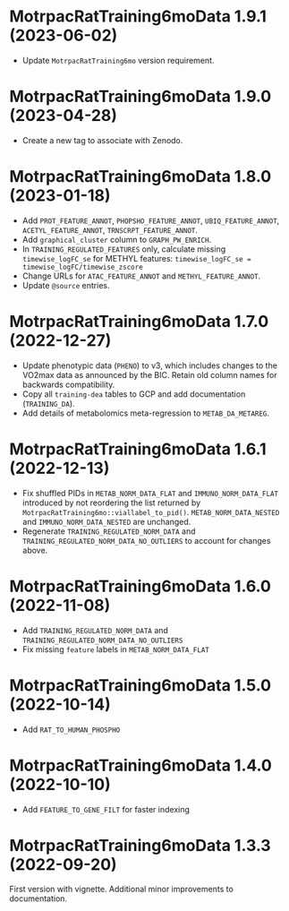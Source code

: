 # MotrpacRatTraining6moData 1.9.1 (2023-06-02)

* Update `MotrpacRatTraining6mo` version requirement.

# MotrpacRatTraining6moData 1.9.0 (2023-04-28)

* Create a new tag to associate with Zenodo.

# MotrpacRatTraining6moData 1.8.0 (2023-01-18)

* Add `PROT_FEATURE_ANNOT`, `PHOPSHO_FEATURE_ANNOT`, `UBIQ_FEATURE_ANNOT`, 
`ACETYL_FEATURE_ANNOT`, `TRNSCRPT_FEATURE_ANNOT`.  
* Add `graphical_cluster` column to `GRAPH_PW_ENRICH`.  
* In `TRAINING_REGULATED_FEATURES` only, calculate missing `timewise_logFC_se` 
for METHYL features: `timewise_logFC_se = timewise_logFC/timewise_zscore`  
* Change URLs for `ATAC_FEATURE_ANNOT` and `METHYL_FEATURE_ANNOT`.  
* Update `@source` entries.  

# MotrpacRatTraining6moData 1.7.0 (2022-12-27)

* Update phenotypic data (`PHENO`) to v3, which includes changes to the VO2max data as announced by the BIC. 
Retain old column names for backwards compatibility.  
* Copy all `training-dea` tables to GCP and add documentation (`TRAINING_DA`).  
* Add details of metabolomics meta-regression to `METAB_DA_METAREG`.  

# MotrpacRatTraining6moData 1.6.1 (2022-12-13)

* Fix shuffled PIDs in `METAB_NORM_DATA_FLAT` and `IMMUNO_NORM_DATA_FLAT` introduced by 
not reordering the list returned by `MotrpacRatTraining6mo::viallabel_to_pid()`. 
`METAB_NORM_DATA_NESTED` and `IMMUNO_NORM_DATA_NESTED` are unchanged. 
* Regenerate `TRAINING_REGULATED_NORM_DATA` and `TRAINING_REGULATED_NORM_DATA_NO_OUTLIERS` to account for changes above.  

# MotrpacRatTraining6moData 1.6.0 (2022-11-08)

* Add `TRAINING_REGULATED_NORM_DATA` and `TRAINING_REGULATED_NORM_DATA_NO_OUTLIERS`  
* Fix missing `feature` labels in `METAB_NORM_DATA_FLAT` 

# MotrpacRatTraining6moData 1.5.0 (2022-10-14)

* Add `RAT_TO_HUMAN_PHOSPHO` 

# MotrpacRatTraining6moData 1.4.0 (2022-10-10)

* Add `FEATURE_TO_GENE_FILT` for faster indexing 

# MotrpacRatTraining6moData 1.3.3 (2022-09-20)

First version with vignette. Additional minor improvements to documentation. 
